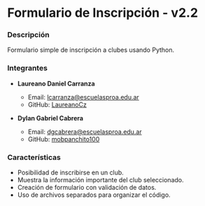 # Formulario de Inscripción - v2.2

### Descripción

Formulario simple de inscripción a clubes usando Python.


### Integrantes

- **Laureano Daniel Carranza**
  - Email: lcarranza@escuelasproa.edu.ar
  - GitHub: [LaureanoCz](https://github.com/LaureanoCz)

- **Dylan Gabriel Cabrera**
  - Email: dgcabrera@escuelasproa.edu.ar
  - GitHub: [mobpanchito100](https://github.com/mobpanchito100)

### Características

- Posibilidad de inscribirse en un club.
- Muestra la información importante del club seleccionado.
- Creación de formulario con validación de datos.
- Uso de archivos separados para organizar el código.